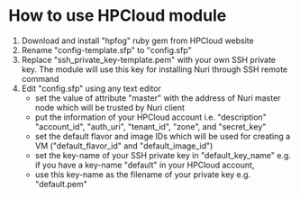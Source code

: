 How to use HPCloud module
=========================
1. Download and install "hpfog" ruby gem from HPCloud website
2. Rename "config-template.sfp" to "config.sfp"
3. Replace "ssh_private_key-template.pem" with your own SSH private
   key. The module will use this key for installing Nuri through
   SSH remote command
4. Edit "config.sfp" using any text editor
	- set the value of attribute "master" with the address of Nuri
     master node which will be trusted by Nuri client
	- put the information of your HPCloud account i.e. "description"
	  "account_id", "auth_uri", "tenant_id", "zone", and
	  "secret_key"
	- set the default flavor and image IDs which will be used for
	  creating a VM ("default_flavor_id" and "default_image_id")
	- set the key-name of your SSH private key in "default_key_name"
     e.g. if you have a key-name "default" in your HPCloud account,
	- use this key-name as the filename of your private key
	  e.g. "default.pem"
